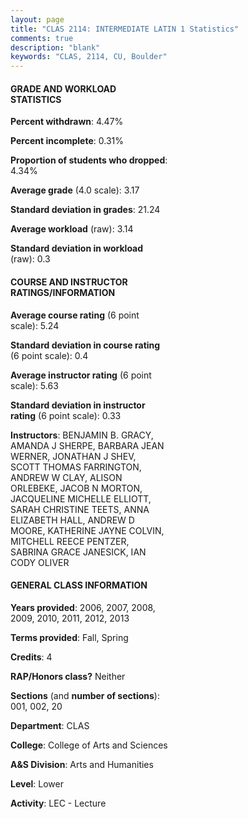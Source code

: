 ```yaml
---
layout: page
title: "CLAS 2114: INTERMEDIATE LATIN 1 Statistics"
comments: true
description: "blank"
keywords: "CLAS, 2114, CU, Boulder"
--- 
```

<head>
<script src="https://ajax.googleapis.com/ajax/libs/jquery/2.1.3/jquery.min.js"></script>
<script src="https://dl.dropboxusercontent.com/s/pc42nxpaw1ea4o9/highcharts.js?dl=0"></script>
<!-- <script src="../assets/js/highcharts.js"></script> -->
<style type="text/css">@font-face {
	font-family: "Bebas Neue";
	src: url(https://www.filehosting.org/file/details/544349/BebasNeue%20Regular.otf) format("opentype");
	}
	h1.Bebas { 
		font-family: "Bebas Neue", Verdana, Tahoma;
	}
</style>
</head>
<body>
	<div id="container" style="float: right; width: 45%; height: 88%; margin-left: 2.5%; margin-right: 2.5%;"></div>
	<script language="JavaScript">
		$(document).ready(function() {
		var chart = {type: 'column'};
		var title = {text: 'Grade Distribution'};
		var xAxis = {categories: ['A','B','C','D','F'],crosshair: true};
		var yAxis = {min: 0,title: {text: 'Percentage'}};
		var tooltip = {headerFormat: '<center><b><span style="font-size:20px">{point.key}</span></b></center>',
		               pointFormat: '<td style="padding:0"><b>{point.y:.1f}%</b></td>',
		               footerFormat: '</table>',shared: true,useHTML: true};
		var plotOptions = {column: {pointPadding: 0.0,borderWidth: 0}};  
		var credits = {enabled: false};var series= [{name: 'Percent',data: [48.62,30.28,16.21,1.83,3.06,]}];
		var json = {};
		json.chart = chart;
		json.title = title;
		json.tooltip = tooltip;
		json.xAxis = xAxis;
		json.yAxis = yAxis;  
		json.series = series;
		json.plotOptions = plotOptions;  
		json.credits = credits;
		$('#container').highcharts(json);
	});
	</script>
</body>
			   
#### GRADE AND WORKLOAD STATISTICS

**Percent withdrawn**: 4.47%

**Percent incomplete**: 0.31%

**Proportion of students who dropped**: 4.34%

**Average grade** (4.0 scale): 3.17

**Standard deviation in grades**: 21.24

**Average workload** (raw): 3.14

**Standard deviation in workload** (raw): 0.3

#### COURSE AND INSTRUCTOR RATINGS/INFORMATION

**Average course rating** (6 point scale): 5.24

**Standard deviation in course rating** (6 point scale): 0.4

**Average instructor rating** (6 point scale): 5.63

**Standard deviation in instructor rating** (6 point scale): 0.33

**Instructors**: BENJAMIN B. GRACY, AMANDA J SHERPE, BARBARA JEAN WERNER, JONATHAN J SHEV, SCOTT THOMAS FARRINGTON, ANDREW W CLAY, ALISON ORLEBEKE, JACOB N MORTON, JACQUELINE MICHELLE ELLIOTT, SARAH CHRISTINE TEETS, ANNA ELIZABETH HALL, ANDREW D MOORE, KATHERINE JAYNE COLVIN, MITCHELL REECE PENTZER, SABRINA GRACE JANESICK, IAN CODY OLIVER

#### GENERAL CLASS INFORMATION

**Years provided**: 2006, 2007, 2008, 2009, 2010, 2011, 2012, 2013

**Terms provided**: Fall, Spring

**Credits**: 4

**RAP/Honors class?** Neither

**Sections** (and **number of sections**): 001, 002, 20

**Department**: CLAS

**College**: College of Arts and Sciences

**A&S Division**: Arts and Humanities

**Level**: Lower

**Activity**: LEC - Lecture